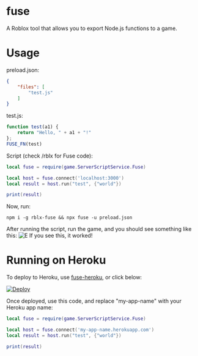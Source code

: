 # fuse
A Roblox tool that allows you to export Node.js functions to a game.

# Usage
preload.json:
```json
{
	"files": [
		"test.js"
	]
}
```
test.js:
```js
function test(a1) {
	return "Hello, " + a1 + "!" 
};
FUSE_FN(test)
```

Script (check /rblx for Fuse code):
```lua
local fuse = require(game.ServerScriptService.Fuse)

local host = fuse.connect('localhost:3000')
local result = host.run("test", {"world"})

print(result)
```
Now, run:
```
npm i -g rblx-fuse && npx fuse -u preload.json
```
After running the script, run the game, and you should see something like this:
![E](https://user-images.githubusercontent.com/71789103/170841239-75156411-c214-41c7-bd36-52f5a443c946.png)
If you see this, it worked!
# Running on Heroku
To deploy to Heroku, use [fuse-heroku](https://github.com/Unzor/fuse-herpku), or click below:

[![Deploy](https://www.herokucdn.com/deploy/button.svg)](https://heroku.com/deploy?template=https://github.com/Unzor/fuse-heroku/tree/main)

Once deployed, use this code, and replace "my-app-name" with your Heroku app name:
```lua
local fuse = require(game.ServerScriptService.Fuse)

local host = fuse.connect('my-app-name.herokuapp.com')
local result = host.run("test", {"world"})

print(result)
```
